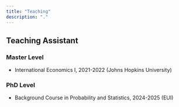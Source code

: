 ```yaml
---
title: "Teaching"
description: "."
---
```

## Teaching Assistant
### Master Level

- International Economics I, 2021-2022 (Johns Hopkins University)

### PhD Level

- Background Course in Probability and Statistics, 2024-2025 (EUI) 

